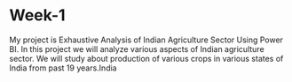 # Week-1
My project is Exhaustive Analysis of Indian Agriculture Sector Using Power BI. In this project we will analyze various aspects of Indian agriculture sector. We will study about production of various crops in various states of India from past 19 years.India 
